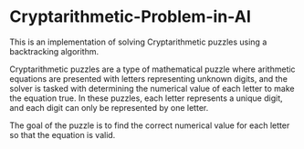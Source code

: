 # Cryptarithmetic-Problem-in-AI
This is an implementation of solving Cryptarithmetic puzzles using a backtracking algorithm.

Cryptarithmetic puzzles are a type of mathematical puzzle where arithmetic equations are presented with letters representing unknown digits, and the solver is tasked with determining the numerical value of each letter to make the equation true. In these puzzles, each letter represents a unique digit, and each digit can only be represented by one letter.

The goal of the puzzle is to find the correct numerical value for each letter so that the equation is valid.
